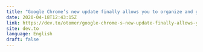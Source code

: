 ```yaml
---
title: "Google Chrome’s new update finally allows you to organize and group tabs!"
date: 2020-04-18T12:43:15Z
link: https://dev.to/otomer/google-chrome-s-new-update-finally-allows-you-to-organize-tabs-easily-this-is-how-you-can-use-it-3f99?utm_medium=RSS&utm_source=news.12bit.vn
site: dev.to
language: English
draft: false
---
```

